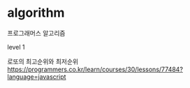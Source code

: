 # algorithm
프로그래머스 알고리즘

level 1

로또의 최고순위와 최저순위
https://programmers.co.kr/learn/courses/30/lessons/77484?language=javascript
